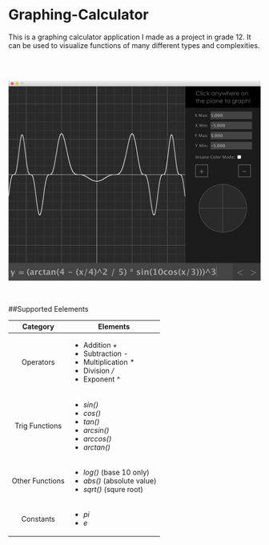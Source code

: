 # Graphing-Calculator
This is a graphing calculator application I made as a project in grade 12. It can be used to visualize functions of many different types and complexities.

</br>

</br>

![alt text](https://github.com/VictorSuciu/Graphing-Calculator/blob/master/Images/GC_Example.png)

</br>

##Supported Eelements

| Category | Elements |
| :---: | --- |
| Operators | <ul><li>Addition *+*</li><li>Subtraction *-*</li><li>Multiplication *\**</li><li>Division */*</li><li>Exponent *^*</li></ul> |
| Trig Functions | <ul><li>*sin()*</li><li>*cos()*</li><li>*tan()*</li><li>*arcsin()*</li><li>*arccos()*</li><li>*arctan()*</li></ul> |
| Other Functions | <ul><li>*log()* (base 10 only)</li><li>*abs()* (absolute value)</li><li>*sqrt()* (squre root)</li></ul> |
| Constants | <ul><li>*pi*</li><li>*e*</li></ul> |
